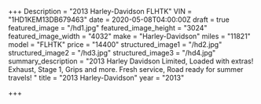 +++
Description = "2013 Harley-Davidson FLHTK"
VIN = "1HD1KEM13DB679463"
date = 2020-05-08T04:00:00Z
draft = true
featured_image = "/hd1.jpg"
featured_image_height = "3024"
featured_image_width = "4032"
make = "Harley-Davidson"
miles = "11821"
model = "FLHTK"
price = "14400"
structured_image1 = "/hd2.jpg"
structured_image2 = "/hd3.jpg"
structured_image3 = "/hd4.jpg"
summary_description = "2013 Harley Davidson Limited, Loaded with extras! Exhaust, Stage 1, Grips and more. Fresh service, Road ready for summer travels! "
title = "2013 Harley-Davidson"
year = "2013"

+++
